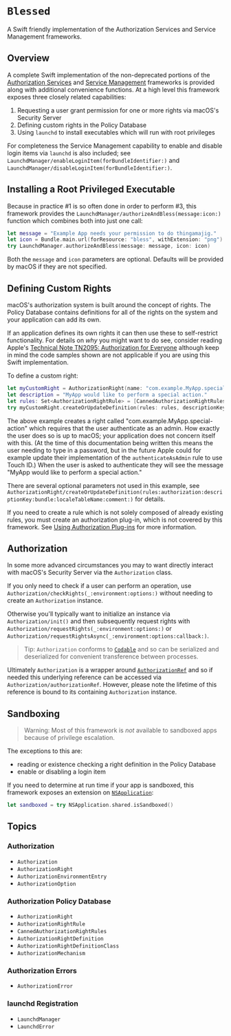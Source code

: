 # ``Blessed``

A Swift friendly implementation of the Authorization Services and Service Management frameworks.

## Overview

A complete Swift implementation of the non-deprecated portions of the 
[Authorization Services](https://developer.apple.com/documentation/security/authorization_services)
and [Service Management](https://developer.apple.com/documentation/servicemanagement)
frameworks is provided along with additional convenience functions. At a high level this framework exposes three closely
related capabilities:
1. Requesting a user grant permission for one or more rights via macOS's Security Server
2. Defining custom rights in the Policy Database
3. Using `launchd` to install executables which will run with root privileges

For completeness the Service Management capability to enable and disable login items via `launchd` is also included; see
``LaunchdManager/enableLoginItem(forBundleIdentifier:)`` and ``LaunchdManager/disableLoginItem(forBundleIdentifier:)``.

## Installing a Root Privileged Executable
Because in practice #1 is so often done in order to perform #3, this framework provides the
``LaunchdManager/authorizeAndBless(message:icon:)`` function which combines both into just one call:
```swift
let message = "Example App needs your permission to do thingamajig."
let icon = Bundle.main.url(forResource: "bless", withExtension: "png")
try LaunchdManager.authorizeAndBless(message: message, icon: icon)
```

Both the `message` and `icon` parameters are optional. Defaults will be provided by macOS if they are not specified.

## Defining Custom Rights
macOS's authorization system is built around the concept of rights. The Policy Database contains definitions for all
of the rights on the system and your application can add its own.

If an application defines its own rights it can then use these to self-restrict functionality. For details on *why* you
might want to do see, consider reading Apple's [Technical Note TN2095: Authorization for Everyone](https://developer.apple.com/library/archive/technotes/tn2095/_index.html#//apple_ref/doc/uid/DTS10003110)
although keep in mind the code samples shown are not applicable if you are using this Swift implementation.

To define a custom right:
```swift
let myCustomRight = AuthorizationRight(name: "com.example.MyApp.special-action")
let description = "MyApp would like to perform a special action."
let rules: Set<AuthorizationRightRule> = [CannedAuthorizationRightRules.authenticateAsAdmin]
try myCustomRight.createOrUpdateDefinition(rules: rules, descriptionKey: description)
```

The above example creates a right called "com.example.MyApp.special-action" which requires that the user authenticate
as an admin. How exactly the user does so is up to macOS; your application does not concern itself with this. (At the
time of this documentation being written this means the user needing to type in a password, but in the future Apple
could for example update their implementation of the `authenticateAsAdmin` rule to use Touch ID.) When the user is asked
to authenticate they will see the message "MyApp would like to perform a special action."

There are several optional parameters not used in this example, see 
``AuthorizationRight/createOrUpdateDefinition(rules:authorization:descriptionKey:bundle:localeTableName:comment:)`` for
details.

If you need to create a rule which is not solely composed of already existing rules, you must create an authorization
plug-in, which is not covered by this framework. See [Using Authorization Plug-ins](https://developer.apple.com/documentation/security/authorization_plug-ins/using_authorization_plug-ins)
for more information.

## Authorization
In some more advanced circumstances you may to want directly interact with macOS's Security Server via the
``Authorization`` class.

If you only need to check if a user can perform an operation, use ``Authorization/checkRights(_:environment:options:)``
without needing to create an `Authorization` instance.

Otherwise you'll typically want to initialize an instance via ``Authorization/init()`` and then subsequently request
rights with ``Authorization/requestRights(_:environment:options:)`` or 
``Authorization/requestRightsAsync(_:environment:options:callback:)``.

> Tip: `Authorization` conforms to [`Codable`](https://developer.apple.com/documentation/swift/codable) and so can be
serialized and deserialized for convenient transference between processes.

Ultimately `Authorization` is a wrapper around 
 [`AuthorizationRef`](https://developer.apple.com/documentation/security/authorizationref) and so if needed this
underlying reference can be accessed via ``Authorization/authorizationRef``. However, please note the lifetime of this
reference is bound to its containing `Authorization` instance.

## Sandboxing
> Warning: Most of this framework is *not* available to sandboxed apps because of privilege escalation.

The exceptions to this are:
 - reading or existence checking a right definition in the Policy Database
 - enable or disabling a login item

If you need to determine at run time if your app is sandboxed, this framework exposes an extension on
[`NSApplication`](https://developer.apple.com/documentation/appkit/nsapplication):
```swift
let sandboxed = try NSApplication.shared.isSandboxed()
```

## Topics

### Authorization

- ``Authorization``
- ``AuthorizationRight``
- ``AuthorizationEnvironmentEntry``
- ``AuthorizationOption``

### Authorization Policy Database

- ``AuthorizationRight``
- ``AuthorizationRightRule``
- ``CannedAuthorizationRightRules``
- ``AuthorizationRightDefinition``
- ``AuthorizationRightDefinitionClass``
- ``AuthorizationMechanism``

### Authorization Errors

- ``AuthorizationError``

### launchd Registration

- ``LaunchdManager``
- ``LaunchdError``
